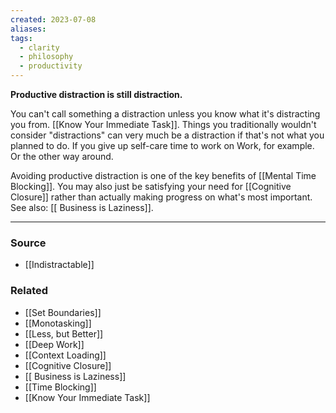 ```yaml
---
created: 2023-07-08
aliases: 
tags:
  - clarity
  - philosophy
  - productivity
---
```

**Productive distraction is still distraction.**

You can't call something a distraction unless you know what it's distracting you from. [[Know Your Immediate Task]]. Things you traditionally wouldn't consider "distractions" can very much be a distraction if that's not what you planned to do. If you give up self-care time to work on Work, for example. Or the other way around. 

Avoiding productive distraction is one of the key benefits of [[Mental Time Blocking]]. You may also just be satisfying your need for [[Cognitive Closure]] rather than actually making progress on what's most important. See also: [[ Business is Laziness]].

---

### Source
- [[Indistractable]]

### Related
- [[Set Boundaries]]
- [[Monotasking]]
- [[Less, but Better]]
- [[Deep Work]]
- [[Context Loading]]
- [[Cognitive Closure]] 
- [[ Business is Laziness]] 
- [[Time Blocking]]
- [[Know Your Immediate Task]]
